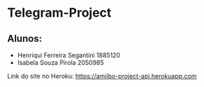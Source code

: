 # Telegram-Project

## Alunos: 
- Henriqui Ferreira Segantini 1885120
- Isabela Souza Pirola 2050985

Link do site no Heroku: https://amiibo-project-api.herokuapp.com
